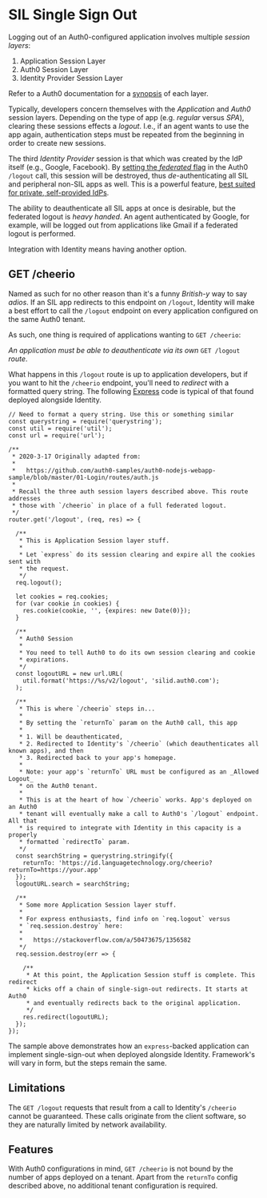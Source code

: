 SIL Single Sign Out
===================

Logging out of an Auth0-configured application involves multiple _session layers_:

1. Application Session Layer
2. Auth0 Session Layer
3. Identity Provider Session Layer

Refer to a Auth0 documentation for a [synopsis](https://auth0.com/docs/login/logout) of each layer.

Typically, developers concern themselves with the _Application_ and _Auth0_ session layers. Depending on the type of app (e.g. _regular_ versus _SPA_), clearing these sessions effects a _logout_. I.e., if an agent wants to use the app again, authentication steps must be repeated from the beginning in order to create new sessions.

The third _Identity Provider_ session is that which was created by the IdP itself (e.g., Google, Facebook). By [setting the _federated_ flag](https://auth0.com/docs/login/logout/log-users-out-of-idps) in the Auth0 `/logout` call, this session will be destroyed, thus _de_-authenticating all SIL and peripheral non-SIL apps as well. This is a powerful feature, [best suited for private, self-provided IdPs](https://auth0.com/docs/architecture-scenarios/b2b/logout#federated-logout).

The ability to deauthenticate all SIL apps at once is desirable, but the federated logout is _heavy handed_. An agent authenticated by Google, for example, will be logged out from applications like Gmail if a federated logout is performed.

Integration with Identity means having another option.

## GET /cheerio

Named as such for no other reason than it's a funny _British-y_ way to say _adios_. If an SIL app redirects to this endpoint on `/logout`, Identity will make a best effort to call the `/logout` endpoint on every application configured on the same Auth0 tenant.

As such, one thing is required of applications wanting to `GET /cheerio`:

_An application must be able to deauthenticate via its own_ `GET /logout` _route_.

What happens in this `/logout` route is up to application developers, but if you want to hit the `/cheerio` endpoint, you'll need to _redirect_ with a formatted query string. The following [Express](https://expressjs.com/) code is typical of that found deployed alongside Identity.

```
// Need to format a query string. Use this or something similar
const querystring = require('querystring');
const util = require('util');
const url = require('url');

/**
 * 2020-3-17 Originally adapted from:
 *
 *   https://github.com/auth0-samples/auth0-nodejs-webapp-sample/blob/master/01-Login/routes/auth.js
 *
 * Recall the three auth session layers described above. This route addresses
 * those with `/cheerio` in place of a full federated logout.
 */
router.get('/logout', (req, res) => {

  /**
   * This is Application Session layer stuff.
   *
   * Let `express` do its session clearing and expire all the cookies sent with
   * the request.
   */
  req.logout();

  let cookies = req.cookies;
  for (var cookie in cookies) {
    res.cookie(cookie, '', {expires: new Date(0)});
  }

  /**
   * Auth0 Session
   *
   * You need to tell Auth0 to do its own session clearing and cookie
   * expirations.
   */
  const logoutURL = new url.URL(
    util.format('https://%s/v2/logout', 'silid.auth0.com');
  );

  /**
   * This is where `/cheerio` steps in...
   *
   * By setting the `returnTo` param on the Auth0 call, this app
   *
   * 1. Will be deauthenticated,
   * 2. Redirected to Identity's `/cheerio` (which deauthenticates all known apps), and then
   * 3. Redirected back to your app's homepage.
   *
   * Note: your app's `returnTo` URL must be configured as an _Allowed Logout_
   * on the Auth0 tenant.
   *
   * This is at the heart of how `/cheerio` works. App's deployed on an Auth0
   * tenant will eventually make a call to Auth0's `/logout` endpoint. All that
   * is required to integrate with Identity in this capacity is a properly
   * formatted `redirectTo` param.
   */
  const searchString = querystring.stringify({
    returnTo: 'https://id.languagetechnology.org/cheerio?returnTo=https://your.app'
  });
  logoutURL.search = searchString;

  /**
   * Some more Application Session layer stuff.
   *
   * For express enthusiasts, find info on `req.logout` versus
   * `req.session.destroy` here:
   *
   *   https://stackoverflow.com/a/50473675/1356582
   */
  req.session.destroy(err => {

    /**
     * At this point, the Application Session stuff is complete. This redirect
     * kicks off a chain of single-sign-out redirects. It starts at Auth0
     * and eventually redirects back to the original application.
     */
    res.redirect(logoutURL);
  });
});
```

The sample above demonstrates how an `express`-backed application can implement single-sign-out when deployed alongside Identity. Framework's will vary in form, but the steps remain the same.

## Limitations

The `GET /logout` requests that result from a call to Identity's `/cheerio` cannot be guaranteed. These calls originate from the client software, so they are naturally limited by network availability.

## Features

With Auth0 configurations in mind, `GET /cheerio` is not bound by the number of apps deployed on a tenant. Apart from the `returnTo` config described above, no additional tenant configuration is required.

